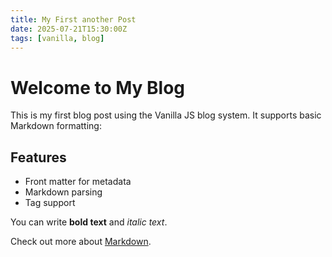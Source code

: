 ```yaml
---
title: My First another Post
date: 2025-07-21T15:30:00Z
tags: [vanilla, blog]
---
```


# Welcome to My Blog

This is my first blog post using the Vanilla JS blog system. It supports basic Markdown formatting:

## Features

* Front matter for metadata
* Markdown parsing
* Tag support

You can write **bold text** and *italic text*.

Check out more about [Markdown](https://www.markdownguide.org/).
